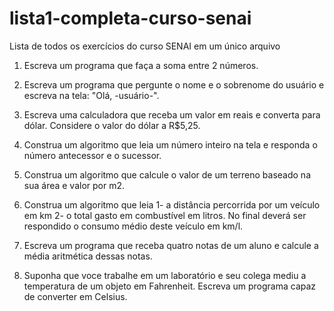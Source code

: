 # lista1-completa-curso-senai
Lista de todos os exercícios do curso SENAI em um único arquivo

1) Escreva um programa que faça a soma entre 2 números.

2) Escreva um programa que pergunte o nome e o
sobrenome do usuário e escreva na tela: "Olá, -usuário-".

3) Escreva uma calculadora que receba um valor em reais e
converta para dólar. Considere o valor do dólar a R$5,25.

4) Construa um algoritmo que leia um número inteiro na tela e
responda o número antecessor e o sucessor.

5) Construa um algoritmo que calcule o valor de um terreno
baseado na sua área e valor por m2.

6) Construa um algoritmo que leia 1- a distância percorrida
por um veículo em km 2- o total gasto em combustível em
litros. No final deverá ser respondido o consumo médio deste
veículo em km/l.

7) Escreva um programa que receba quatro notas de um
aluno e calcule a média aritmética dessas notas.

8) Suponha que voce trabalhe em um laboratório e seu
colega mediu a temperatura de um objeto em Fahrenheit.
Escreva um programa capaz de converter em Celsius.
